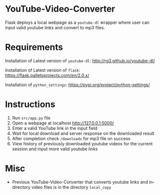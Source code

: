 # YouTube-Video-Converter
Flask deploys a local webpage as a `youtube-dl` wrapper where user can input valid youtube links and convert to mp3 files.

# Requirements
Installation of Latest version of `youtube-dl`:
http://rg3.github.io/youtube-dl/

Installation of Latest version of `flask`:
https://flask.palletsprojects.com/en/2.0.x/

Installation of `python_settings`:
https://pypi.org/project/python-settings/

# Instructions
1) Run `src/app.py` file
2) Open a webpage at localhost http://127.0.0.1:5000/
3) Enter a valid YouTube link in the input field
4) Wait for local download and server response on the downloaded result
5) After completion check `/downloads` for mp3 file on success
6) View history of previously downloaded youtube videos for the current session and input more valid youtube links

# Misc
- Previous YouTube-Video-Converter that converts youtube links and in-directory video files is in the directory `local_copy`
